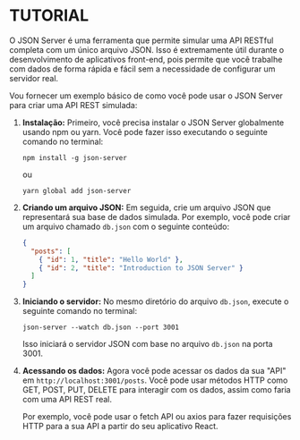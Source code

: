 # TUTORIAL
O JSON Server é uma ferramenta que permite simular uma API RESTful completa com um único arquivo JSON. Isso é extremamente útil durante o desenvolvimento de aplicativos front-end, pois permite que você trabalhe com dados de forma rápida e fácil sem a necessidade de configurar um servidor real.

Vou fornecer um exemplo básico de como você pode usar o JSON Server para criar uma API REST simulada:

1. **Instalação:**
   Primeiro, você precisa instalar o JSON Server globalmente usando npm ou yarn. Você pode fazer isso executando o seguinte comando no terminal:

   ```
   npm install -g json-server
   ```

   ou

   ```
   yarn global add json-server
   ```

2. **Criando um arquivo JSON:**
   Em seguida, crie um arquivo JSON que representará sua base de dados simulada. Por exemplo, você pode criar um arquivo chamado `db.json` com o seguinte conteúdo:

   ```json
   {
     "posts": [
       { "id": 1, "title": "Hello World" },
       { "id": 2, "title": "Introduction to JSON Server" }
     ]
   }
   ```

3. **Iniciando o servidor:**
   No mesmo diretório do arquivo `db.json`, execute o seguinte comando no terminal:

   ```
   json-server --watch db.json --port 3001
   ```

   Isso iniciará o servidor JSON com base no arquivo `db.json` na porta 3001.

4. **Acessando os dados:**
   Agora você pode acessar os dados da sua "API" em `http://localhost:3001/posts`. Você pode usar métodos HTTP como GET, POST, PUT, DELETE para interagir com os dados, assim como faria com uma API REST real.

   Por exemplo, você pode usar o fetch API ou axios para fazer requisições HTTP para a sua API a partir do seu aplicativo React.

